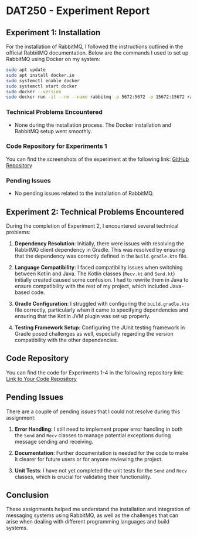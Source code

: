 # DAT250 - Experiment Report

## Experiment 1: Installation

For the installation of RabbitMQ, I followed the instructions outlined in the official RabbitMQ documentation. Below are the commands I used to set up RabbitMQ using Docker on my system:

```bash
sudo apt update
sudo apt install docker.io
sudo systemctl enable docker
sudo systemctl start docker
sudo docker --version
sudo docker run -it --rm --name rabbitmq -p 5672:5672 -p 15672:15672 rabbitmq:4.0-management
```

### Technical Problems Encountered
- None during the installation process. The Docker installation and RabbitMQ setup went smoothly.

### Code Repository for Experiments 1
You can find the screenshots of the experiment at the following link: [GitHub Repository](https://github.com/CarlosFdez04/DAT250/tree/main/Assignment%206/Experiment_1)

### Pending Issues
- No pending issues related to the installation of RabbitMQ.


## Experiment 2: Technical Problems Encountered

During the completion of Experiment 2, I encountered several technical problems:

1. **Dependency Resolution**: Initially, there were issues with resolving the RabbitMQ client dependency in Gradle. This was resolved by ensuring that the dependency was correctly defined in the `build.gradle.kts` file.

2. **Language Compatibility**: I faced compatibility issues when switching between Kotlin and Java. The Kotlin classes (`Recv.kt` and `Send.kt`) initially created caused some confusion. I had to rewrite them in Java to ensure compatibility with the rest of my project, which included Java-based code.

3. **Gradle Configuration**: I struggled with configuring the `build.gradle.kts` file correctly, particularly when it came to specifying dependencies and ensuring that the Kotlin JVM plugin was set up properly. 

4. **Testing Framework Setup**: Configuring the JUnit testing framework in Gradle posed challenges as well, especially regarding the version compatibility with the other dependencies.

## Code Repository

You can find the code for Experiments 1-4 in the following repository link:
[Link to Your Code Repository](URL_OF_YOUR_REPOSITORY)

## Pending Issues

There are a couple of pending issues that I could not resolve during this assignment:

1. **Error Handling**: I still need to implement proper error handling in both the `Send` and `Recv` classes to manage potential exceptions during message sending and receiving.

2. **Documentation**: Further documentation is needed for the code to make it clearer for future users or for anyone reviewing the project.

3. **Unit Tests**: I have not yet completed the unit tests for the `Send` and `Recv` classes, which is crucial for validating their functionality.

## Conclusion

These assignments helped me understand the installation and integration of messaging systems using RabbitMQ, as well as the challenges that can arise when dealing with different programming languages and build systems.
